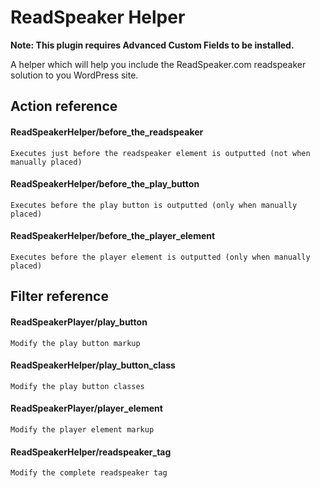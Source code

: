 # ReadSpeaker Helper

**Note: This plugin requires Advanced Custom Fields to be installed.**

A helper which will help you include the ReadSpeaker.com readspeaker solution to you WordPress site.

## Action reference

#### ReadSpeakerHelper/before_the_readspeaker
    Executes just before the readspeaker element is outputted (not when manually placed)

#### ReadSpeakerHelper/before_the_play_button
    Executes before the play button is outputted (only when manually placed)

#### ReadSpeakerHelper/before_the_player_element
    Executes before the player element is outputted (only when manually placed)

## Filter reference

#### ReadSpeakerPlayer/play_button
    Modify the play button markup

#### ReadSpeakerHelper/play_button_class
    Modify the play button classes

#### ReadSpeakerPlayer/player_element
    Modify the player element markup

#### ReadSpeakerHelper/readspeaker_tag
    Modify the complete readspeaker tag
